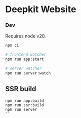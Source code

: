 # Deepkit Website

### Dev

Requires node v20.

```sh
npm ci

# frontend watcher
npm run app:start

# server watcher
npm run server:watch 
```

## SSR build

```
npm run app:build
npm run ssr:build
npm run server
``

